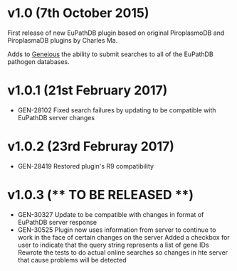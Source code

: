 # v1.0 (7th October 2015)
First release of new EuPathDB plugin based on original PiroplasmoDB and PiroplasmaDB plugins by Charles Ma.

Adds to [Geneious](http://geneious.com) the ability to submit searches to all of the EuPathDB pathogen databases.

# v1.0.1 (21st February 2017)
- GEN-28102 Fixed search failures by updating to be compatible with EuPathDB server changes

# v1.0.2 (23rd Februray 2017)
- GEN-28419 Restored plugin's R9 compatibility

# v1.0.3 (** TO BE RELEASED **)
- GEN-30327 Update to be compatible with changes in format of EuPathDB server response
- GEN-30525 Plugin now uses information from server to continue to work in the face of certain changes on the server
            Added a checkbox for user to indicate that the query string represents a list of gene IDs
            Rewrote the tests to do actual online searches so changes in hte server that cause problems will be detected
 
